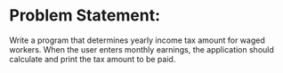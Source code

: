 # Problem Statement:

Write a program that determines yearly income tax amount for waged workers. When the user enters monthly earnings, the application should calculate and print the tax amount to be paid.
